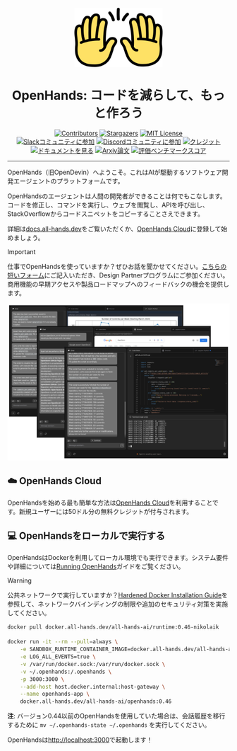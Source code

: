 <a name="readme-top"></a>

<div align="center">
  <img src="./docs/static/img/logo.png" alt="Logo" width="200">
  <h1 align="center">OpenHands: コードを減らして、もっと作ろう</h1>
</div>

<div align="center">
  <a href="https://github.com/All-Hands-AI/OpenHands/graphs/contributors"><img src="https://img.shields.io/github/contributors/All-Hands-AI/OpenHands?style=for-the-badge&color=blue" alt="Contributors"></a>
  <a href="https://github.com/All-Hands-AI/OpenHands/stargazers"><img src="https://img.shields.io/github/stars/All-Hands-AI/OpenHands?style=for-the-badge&color=blue" alt="Stargazers"></a>
  <a href="https://github.com/All-Hands-AI/OpenHands/blob/main/LICENSE"><img src="https://img.shields.io/github/license/All-Hands-AI/OpenHands?style=for-the-badge&color=blue" alt="MIT License"></a>
  <br/>
  <a href="https://join.slack.com/t/openhands-ai/shared_invite/zt-3847of6xi-xuYJIPa6YIPg4ElbDWbtSA"><img src="https://img.shields.io/badge/Slack-Join%20Us-red?logo=slack&logoColor=white&style=for-the-badge" alt="Slackコミュニティに参加"></a>
  <a href="https://discord.gg/ESHStjSjD4"><img src="https://img.shields.io/badge/Discord-Join%20Us-purple?logo=discord&logoColor=white&style=for-the-badge" alt="Discordコミュニティに参加"></a>
  <a href="https://github.com/All-Hands-AI/OpenHands/blob/main/CREDITS.md"><img src="https://img.shields.io/badge/Project-Credits-blue?style=for-the-badge&color=FFE165&logo=github&logoColor=white" alt="クレジット"></a>
  <br/>
  <a href="https://docs.all-hands.dev/usage/getting-started"><img src="https://img.shields.io/badge/Documentation-000?logo=googledocs&logoColor=FFE165&style=for-the-badge" alt="ドキュメントを見る"></a>
  <a href="https://arxiv.org/abs/2407.16741"><img src="https://img.shields.io/badge/Paper%20on%20Arxiv-000?logoColor=FFE165&logo=arxiv&style=for-the-badge" alt="Arxiv論文"></a>
  <a href="https://docs.google.com/spreadsheets/d/1wOUdFCMyY6Nt0AIqF705KN4JKOWgeI4wUGUP60krXXs/edit?gid=0#gid=0"><img src="https://img.shields.io/badge/Benchmark%20score-000?logoColor=FFE165&logo=huggingface&style=for-the-badge" alt="評価ベンチマークスコア"></a>
  <hr>
</div>

OpenHands（旧OpenDevin）へようこそ。これはAIが駆動するソフトウェア開発エージェントのプラットフォームです。

OpenHandsのエージェントは人間の開発者ができることは何でもこなします。コードを修正し、コマンドを実行し、ウェブを閲覧し、APIを呼び出し、StackOverflowからコードスニペットをコピーすることさえできます。

詳細は[docs.all-hands.dev](https://docs.all-hands.dev)をご覧いただくか、[OpenHands Cloud](https://app.all-hands.dev)に登録して始めましょう。

> [!IMPORTANT]
> 仕事でOpenHandsを使っていますか？ぜひお話を聞かせてください。[こちらの短いフォーム](https://docs.google.com/forms/d/e/1FAIpQLSet3VbGaz8z32gW9Wm-Grl4jpt5WgMXPgJ4EDPVmCETCBpJtQ/viewform)にご記入いただき、Design Partnerプログラムにご参加ください。商用機能の早期アクセスや製品ロードマップへのフィードバックの機会を提供します。

![アプリのスクリーンショット](./docs/static/img/screenshot.png)

## ☁️ OpenHands Cloud
OpenHandsを始める最も簡単な方法は[OpenHands Cloud](https://app.all-hands.dev)を利用することです。新規ユーザーには50ドル分の無料クレジットが付与されます。

## 💻 OpenHandsをローカルで実行する

OpenHandsはDockerを利用してローカル環境でも実行できます。システム要件や詳細については[Running OpenHands](https://docs.all-hands.dev/usage/installation)ガイドをご覧ください。

> [!WARNING]
> 公共ネットワークで実行していますか？[Hardened Docker Installation Guide](https://docs.all-hands.dev/usage/runtimes/docker#hardened-docker-installation)を参照して、ネットワークバインディングの制限や追加のセキュリティ対策を実施してください。

```bash
docker pull docker.all-hands.dev/all-hands-ai/runtime:0.46-nikolaik

docker run -it --rm --pull=always \
    -e SANDBOX_RUNTIME_CONTAINER_IMAGE=docker.all-hands.dev/all-hands-ai/runtime:0.46-nikolaik \
    -e LOG_ALL_EVENTS=true \
    -v /var/run/docker.sock:/var/run/docker.sock \
    -v ~/.openhands:/.openhands \
    -p 3000:3000 \
    --add-host host.docker.internal:host-gateway \
    --name openhands-app \
    docker.all-hands.dev/all-hands-ai/openhands:0.46
```

**注**: バージョン0.44以前のOpenHandsを使用していた場合は、会話履歴を移行するために `mv ~/.openhands-state ~/.openhands` を実行してください。

OpenHandsは[http://localhost:3000](http://localhost:3000)で起動します！
